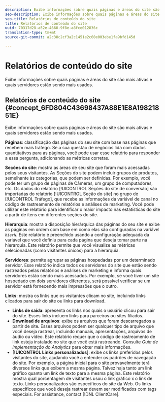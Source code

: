 ```yaml
---
description: Exibe informações sobre quais páginas e áreas do site são mais ativas e quais servidores estão sendo mais usados.
seo-description: Exibe informações sobre quais páginas e áreas do site são mais ativas e quais servidores estão sendo mais usados.
seo-title: Relatórios de conteúdo do site
title: Relatórios de conteúdo do site
uuid: 70317d28-a52e-4660-9f8e-a8fce012836c
translation-type: tm+mt
source-git-commit: a2c38c2cf3a2c1451e2c60e003ebe1fa9bfd145d

---
```



# Relatórios de conteúdo do site

Exibe informações sobre quais páginas e áreas do site são mais ativas e quais servidores estão sendo mais usados.

## Relatórios de conteúdo do site {#concept_6FD804C43698437A88E1E8A19821851E}

Exibe informações sobre quais páginas e áreas do site são mais ativas e quais servidores estão sendo mais usados.

**Páginas**: classificação das páginas do seu site com base nas páginas que recebem mais tráfego. Se a sua questão de negócios lida com dados quantitativos para as páginas, você pode usar esse relatório para responder a essa pergunta, adicionando as métricas corretas.

**Seções do site**: mostra as áreas de seu site que foram mais acessadas pelos seus visitantes. As Seções do site podem incluir grupos de produtos, semelhante às categorias, que podem ser definidas. Por exemplo, você pode ter um grupo de páginas de Câmeras, um grupo de computadores, etc. Os dados do relatório [!UICONTROL Seções do site de conversão] são importadas do relatório [!UICONTROL Seção do site] no grupo de [!UICONTROL Tráfego], que recebe as informações da variável de canal no código de rastreamento de relatórios e análises de marketing. Você pode utilizar este relatório para identificar o maior impacto nas estatísticas do site a partir de itens em diferentes seções do site.

**Hierarquia**: mostra a disposição hierárquica das páginas do seu site e exibe as páginas em ordem com base em como elas são configuradas na variável *`hierN`*. Este relatório é preenchido usando a configuração adequada da variável que você definiu para cada página que deseja tomar parte na hierarquia. Este relatório permite que você visualize as métricas selecionadas (como visitantes únicos) para a hierarquia.

**Servidores**: permite agrupar as páginas hospedadas por um determinado servidor. Esse relatório indica todos os servidores do site que estão sendo rastreados pelas relatórios e análises de marketing e informa quais servidores estão sendo mais acessados. Por exemplo, se você tiver um site hospedado em dois servidores diferentes, será possível verificar se um servidor está fornecendo mais impressões que o outro.

**Links**: mostra os links que os visitantes clicam no site, incluindo links clicados para sair do site ou links para download.

* **Links de saída**: apresenta os links nos quais o usuário clicou para sair do site. Esses links incluem links para parceiros ou sites filiados.
* **Download de arquivos**: exibe os arquivos que foram descarregados a partir de site. Esses arquivos podem ser qualquer tipo de arquivo que você deseja rastrear, incluindo manuais, apresentações, arquivos de áudio ou vídeo. Este relatório requer que o código de rastreamento de link esteja instalado no site que você está rastreando. Consulte *Guia de implementação do Analytics* para obter mais informações.
* **[!UICONTROL Links personalizados]**: exibe os links preferidos pelos visitantes do site, ajudando você a entender os padrões de navegação do site. Por exemplo, a página inicial para o site provavelmente terá diversos links que exibem a mesma página. Talvez haja tanto um link gráfico quanto um link de texto para a mesma página. Este relatório mostra qual porcentagem de visitantes usou o link gráfico x o link de texto. Links personalizados são específicos do site da Web. Os links específicos que você deseja rastrear devem ser modificados com tags especiais. For assistance, contact [!DNL ClientCare].

